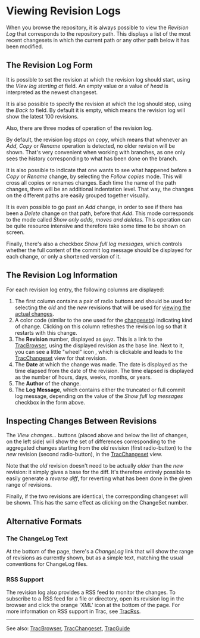# Viewing Revision Logs






When you browse the repository, it is always possible to view the *Revision Log* that corresponds to the repository path. This displays a list of the most recent changesets in which the current path or any other path below it has been modified.


## The Revision Log Form



It is possible to set the revision at which the revision log should start, using the *View log starting at* field. An empty value or a value of *head* is interpreted as the newest changeset. 



It is also possible to specify the revision at which the log should stop, using the *Back to* field. By default it is empty, 
which means the revision log will show the latest 100 revisions.



Also, there are three modes of operation of the revision log.



By default, the revision log *stops on copy*, which means that whenever an *Add*, *Copy* or *Rename* operation is detected, no older revision will be shown. That's very convenient when working with branches, as one only sees the history corresponding to what has been done on the branch.



It is also possible to indicate that one wants to see what happened before a *Copy* or *Rename* change, by selecting the 
*Follow copies* mode. This will cross all copies or renames changes.
Each time the name of the path changes, there will be an additional indentation level. That way, the changes on the different paths are easily grouped together visually.



It is even possible to go past an *Add* change, in order to see if there has been a *Delete* change on that path, before 
that *Add*. This mode corresponds to the mode called *Show only adds, moves and deletes*. This operation can be quite resource intensive and therefore take some time to be shown on screen.



Finally, there's also a checkbox *Show full log messages*, which controls whether the full content of the commit log message
should be displayed for each change, or only a shortened version of it.


## The Revision Log Information



For each revision log entry, the following columns are displayed:


1. The first column contains a pair of radio buttons and should be used 
  for selecting the *old* and the *new* revisions that will be 
  used for [viewing the actual changes](trac-revision-log#).
1. A color code (similar to the one used for the
  [changesets](trac-changeset#changeset-header)) indicating kind of change.
  Clicking on this column refreshes the revision log so that it restarts
  with this change.
1. The **Revision** number, displayed as `@xyz`.
  This is a link to the [TracBrowser](trac-browser), using the displayed revision as the base line.
  Next to it, you can see a little "wheel" icon [](/trac/ghc/chrome/site/../common/changeset.png),  which is clickable and leads to the [TracChangeset](trac-changeset) view for that revision.
1. The **Date** at which the change was made.
  The date is displayed as the time elapsed from the date of the revision. The time
  elapsed is displayed as the number of hours, days, weeks, months, or years.
1. The **Author** of the change.
1. The **Log Message**, which contains either the truncated or full commit 
  log message, depending on the value of the *Show full log messages* 
  checkbox in the form above.


    


## Inspecting Changes Between Revisions



The *View changes...* buttons (placed above and below the list of changes, on the left side) will show the set of differences
corresponding to the aggregated changes starting from the *old* revision (first radio-button) to the *new* revision (second
radio-button), in the [TracChangeset](trac-changeset) view.



Note that the *old* revision doesn't need to be actually *older* than the *new* revision: it simply gives a base
for the diff. It's therefore entirely possible to easily generate a *reverse diff*, for reverting what has been done
in the given range of revisions.



Finally, if the two revisions are identical, the corresponding changeset will be shown. This has the same effect as clicking on the ChangeSet number.


## Alternative Formats


### The ChangeLog Text



At the bottom of the page, there's a *ChangeLog* link that will show the range of revisions as currently shown, but as a simple text, matching the usual conventions for ChangeLog files.


### RSS Support



The revision log also provides a RSS feed to monitor the changes. To subscribe to a RSS feed for a file or directory, open its
revision log in the browser and click the orange 'XML' icon at the bottom of the page. For more information on RSS support in Trac, see [TracRss](trac-rss).


---



See also: [TracBrowser](trac-browser), [TracChangeset](trac-changeset), [TracGuide](trac-guide)


